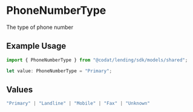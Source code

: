 # PhoneNumberType

The type of phone number

## Example Usage

```typescript
import { PhoneNumberType } from "@codat/lending/sdk/models/shared";

let value: PhoneNumberType = "Primary";
```

## Values

```typescript
"Primary" | "Landline" | "Mobile" | "Fax" | "Unknown"
```